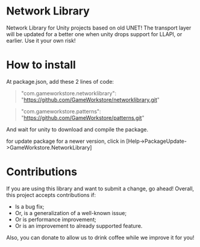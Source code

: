 # Network Library

Network Library for Unity projects based on old UNET! The transport layer will be updated for a better one when unity drops support for LLAPI, or earlier.
Use it your own risk!

# How to install

At package.json, add these 2 lines of code:
> "com.gameworkstore.networklibrary": "https://github.com/GameWorkstore/networklibrary.git"

> "com.gameworkstore.patterns": "https://github.com/GameWorkstore/patterns.git"

And wait for unity to download and compile the package.

for update package for a newer version, click in [Help->PackageUpdate->GameWorkstore.NetworkLibrary]

# Contributions

If you are using this library and want to submit a change, go ahead! Overall, this project accepts contributions if:
- Is a bug fix;
- Or, is a generalization of a well-known issue;
- Or is performance improvement;
- Or is an improvement to already supported feature.

Also, you can donate to allow us to drink coffee while we improve it for you!